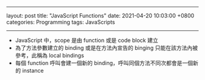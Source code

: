 
---
layout: post
title:  "JavaScript Functions"
date:   2021-04-20 10:03:00 +0800
categories: Programming
tags: JavaScripts

---

- JavaScript 中，scope 是由 function 或是 code block 建立 
- 為了方法參數建立的 binding 或是在方法內宣告的 binging 只能在該方法內被參考，此稱為 local bindings
- 每個 function 呼叫會建一個新的 binding，呼叫同個方法不同次都會是一個新的 instance
<br>  
<br>   
